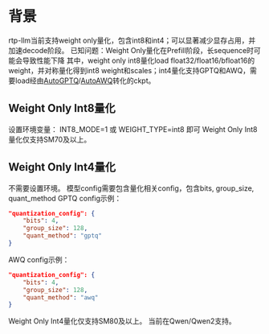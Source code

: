 # 背景
rtp-llm当前支持weight only量化，包含int8和int4；可以显著减少显存占用，并加速decode阶段。
已知问题：Weight Only量化在Prefill阶段，长sequence时可能会导致性能下降
其中，weight only int8量化load float32/float16/bfloat16的weight，并对称量化得到int8 weight和scales；int4量化支持GPTQ和AWQ，需要load经由[AutoGPTQ](https://github.com/AutoGPTQ/AutoGPTQ)/[AutoAWQ](https://github.com/casper-hansen/AutoAWQ)转化的ckpt。

## Weight Only Int8量化
设置环境变量： INT8_MODE=1 或 WEIGHT_TYPE=int8 即可
Weight Only Int8量化仅支持SM70及以上。

## Weight Only Int4量化
不需要设置环境。
模型config需要包含量化相关config，包含bits, group_size, quant_method
GPTQ config示例：
``` json
"quantization_config": {
    "bits": 4,
    "group_size": 128,
    "quant_method": "gptq"
}
```
AWQ config示例：
``` json
"quantization_config": {
    "bits": 4,
    "group_size": 128,
    "quant_method": "awq"
}
```
Weight Only Int4量化仅支持SM80及以上。
当前在Qwen/Qwen2支持。